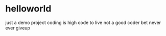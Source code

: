 # helloworld
just a demo project
coding is high
code to live 
not a good coder
bet never ever giveup

